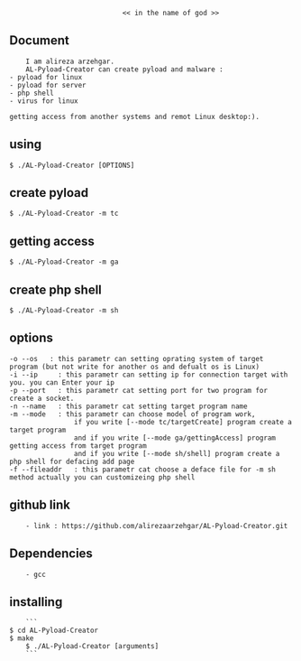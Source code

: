                                 << in the name of god >>

## Document
        I am alireza arzehgar.
        AL-Pyload-Creator can create pyload and malware :
	- pyload for linux
	- pyload for server
	- php shell
	- virus for linux

	getting access from another systems and remot Linux desktop:).

## using
	$ ./AL-Pyload-Creator [OPTIONS]

## create pyload
	$ ./AL-Pyload-Creator -m tc

## getting access
	$ ./AL-Pyload-Creator -m ga

## create php shell
	$ ./AL-Pyload-Creator -m sh

## options
	-o --os   : this parametr can setting oprating system of target program (but not write for another os and defualt os is Linux)
	-i --ip   	: this parametr can setting ip for connection target with you. you can Enter your ip
	-p --port 	: this parametr cat setting port for two program for create a socket.
	-n --name 	: this parametr cat setting target program name
	-m --mode 	: this parametr can choose model of program work,
		    		if you write [--mode tc/targetCreate] program create a target program
		    		and if you write [--mode ga/gettingAccess] program getting access from target program
 		    		and if you write [--mode sh/shell] program create a php shell for defacing add page
	-f --fileaddr	: this parametr cat choose a deface file for -m sh method actually you can customizeing php shell
 
## github link
        - link : https://github.com/alirezaarzehgar/AL-Pyload-Creator.git

## Dependencies
        - gcc

## installing
        ```
	$ cd AL-Pyload-Creator
	$ make
        $ ./AL-Pyload-Creator [arguments]
        ```

